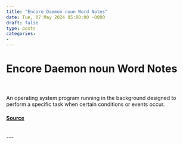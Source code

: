 ```yaml
---
title: "Encore Daemon noun Word Notes"
date: Tue, 07 May 2024 05:00:00 -0000
draft: false
type: posts
categories: 
- 
---
```

# Encore Daemon noun Word Notes

<br/>

<br/>
An operating system program running in the background designed to perform a specific task when certain conditions or events occur.

#### [Source](https://thecyberwire.com/podcasts/word-notes/30/notes)

<br/>
---
